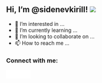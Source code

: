 ## Hi, I’m @sidenevkirill! <img src="Sidenevkirill.github.io/img/Hi.gif" width="29px">
- 👀 I’m interested in ...
- 🌱 I’m currently learning ...
- 💞️ I’m looking to collaborate on ...
- 📫 How to reach me ...

### Connect with me:

[<img align="left" alt="SvenC | Telegram" width="22px" src="https://raw.githubusercontent.com/sidenevkirill/Sidenevkirill.github.io/master/img/vk.svg" />][telegram]
[<img align="left" alt="SvenC | Instagram" width="22px" src="https://raw.githubusercontent.com/sidenevkirill/Sidenevkirill.github.io/master/img/vk.svg" />][vk]
[<img align="left" alt="SvenC | Instagram" width="22px" src="https://raw.githubusercontent.com/sidenevkirill/Sidenevkirill.github.io/master/img/github-logo.svg" />][github]

[github]: https://github.com/sidenevkirill/
[vk]: https://vk.com/id175974139/
[telegram]: hhttps://t.me/lisdevs/

<!---
sidenevkirill/sidenevkirill is a ✨ special ✨ repository because its `README.md` (this file) appears on your GitHub profile.
You can click the Preview link to take a look at your changes.
--->

